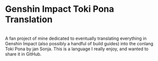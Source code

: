 # Genshin Impact Toki Pona Translation
<br>
A fan project of mine dedicated to eventually translating everything in Genshin Impact (also possibly a handful of build guides) into the conlang Toki Pona by jan Sonja. This is a language I really enjoy, and wanted to share it in GitHub.
